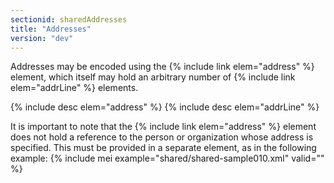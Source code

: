 ```yaml
---
sectionid: sharedAddresses
title: "Addresses"
version: "dev"
---
```


Addresses may be encoded using the {% include link elem="address" %} element, which itself may hold an arbitrary number of {% include link elem="addrLine" %} elements.

  
{% include desc elem="address" %} 
{% include desc elem="addrLine" %} 
 

It is important to note that the {% include link elem="address" %} element does not hold a reference to the person or organization whose address is specified. This must be provided in a separate element, as in the following example:
{% include mei example="shared/shared-sample010.xml" valid="" %}
    